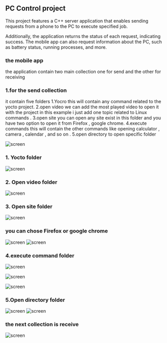 ## PC Control project 


This project features a C++ server application that enables sending requests from a phone to the PC to execute specified job.

Additionally, the application returns the status of each request, indicating success. The mobile app can also request information about the PC, such as battery status, running processes, and more.


### the mobile app 
the application contain two main collection one for send and the other for receiving

### 1.for the send collection 
it contain five folders 
1.Yocro this will contain any command related to the yocto project.
2.open video we can add the most played video to open it with the project 
in this example i just add one topic related to Linux commands .
3.open site you can open any site exist in this folder and you have two option to open it from Firefox , google chrome.
4.execute commands this will contain the other commands like opening calculator , camera , calendar , and so on .
5.open directory to open specific folder 

![screen](./images/1.1.jpeg)


### 1. Yocto folder
![screen](./images/1.2.jpeg)


### 2. Open video folder
![screen](./images/1.3.jpeg)


### 3. Open site folder


![screen](./images/1.4.jpeg)

### you can chose Firefox or google chrome

![screen](./images/1.5.jpeg)
![screen](./images/1.6.jpeg)

### 4.execute command folder

![screen](./images/1.7.jpeg)

![screen](./images/1.8.jpeg)

![screen](./images/1.9.jpeg)
### 5.Open directory folder
![screen](./images/1.10.jpeg)
![screen](./images/1.11.jpeg)


### the next collection is receive 
![screen](./images/1.12.jpeg)

